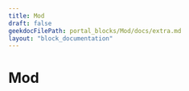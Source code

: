 ```yaml
---
title: Mod
draft: false
geekdocFilePath: portal_blocks/Mod/docs/extra.md
layout: "block_documentation"
---
```

# Mod